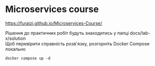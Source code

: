 # Microservices course

https://furaizi.github.io/Microservices-Course/

Рішення до практичних робіт будуть знаходитись у папці docs/lab-x/solution  
Щоб перевірити справність розв'язку, розгорніть Docker Compose локально
```docker
docker compose up -d
```
